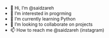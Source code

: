 - 👋 Hi, I’m @saidzareh
- 👀 I’m interested in progrming 
- 🌱 I’m currently learning Python
- 💞️ I’m looking to collaborate on projects
- 📫 How to reach me @saidzareh (instagram)

<!---
saidzareh/saidzareh is a ✨ special ✨ repository because its `README.md` (this file) appears on your GitHub profile.
You can click the Preview link to take a look at your changes.
--->
